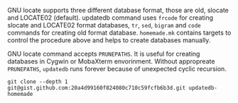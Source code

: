 GNU locate supports three different database format, those are old, slocate and LOCATE02 (default).
updatedb command uses `frcode` for creating slocate and LOCATE02 format databases, 
`tr`, `sed`, `bigram` and `code` commands for creating old format database.
`homemade.mk` contains targets to control the procedure above
and helps to create databases manually.

GNU locate command accepts `PRUNEPATHS`.
It is useful for creating databases in Cygwin or MobaXterm envorinment.
Without appropreate `PRUNEPATHS`, 
`updatedb` runs forever because of unexpected cyclic recursion.

```
git clone --depth 1 git@gist.github.com:20a4d99160f824080c710c59fcfb6b3d.git updatedb-homemade
```